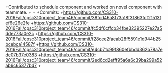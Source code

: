 +Contributed to schedule component and worked on novel component with teammate.
+
+
+Commits:
+https://github.com/CS310-2016Fall/cpsc310project_team46/commit/38fcd46a8f73a18f31863fcf21513fef6e26e2fe
+https://github.com/CS310-2016Fall/cpsc310project_team46/commit/fc5df6cffcb34fbe32395227e27a5dde773a0e2c
+https://github.com/CS310-2016Fall/cpsc310project_team46/commit/f28cee2faeab28f5591e1d944b25bcebca14587f
+https://github.com/CS310-2016Fall/cpsc310project_team46/commit/e4cb71c99f860efbbdd362b78a7ede07b37e0383
+https://github.com/CS310-2016Fall/cpsc310project_team46/commit/2ed6cd2efff95a6a6c39ba299a52ab6c65377bd7
+
